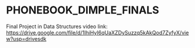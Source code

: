 # PHONEBOOK_DIMPLE_FINALS
Final Project in Data Structures
video link: https://drive.google.com/file/d/1IhiHyI6qUaXZDySuzzq5kAkQod7ZyfyX/view?usp=drivesdk
